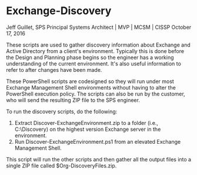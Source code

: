 # Exchange-Discovery
Jeff Guillet, SPS Principal Systems Architect | MVP | MCSM | CISSP
October 17, 2016

These scripts are used to gather discovery information about Exchange and Active Directory from a client's environment. Typically this is done before the Design and Planning phase begins so the engineer has a working understanding of the current environment. It's also useful information to refer to after changes have been made.

These PowerShell scripts are codesigned so they will run under most Exchange Management Shell environments without having to alter the PowerShell execution policy. The scripts can also be run by the customer, who will send the resulting ZIP file to the SPS engineer.

To run the discovery scripts, do the following:

1. Extract Discover-ExchangeEnvironment.zip to a folder (i.e., C:\Discovery) on the highest version Exchange server in the environment.
2. Run Discover-ExchangeEnvironment.ps1 from an elevated Exchange Management Shell.
  
This script will run the other scripts and then gather all the output files into a single ZIP file called $Org-DiscoveryFiles.zip.
